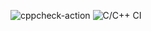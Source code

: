 
![cppcheck-action](https://github.com/99002487/genesis_sdlc/workflows/cppcheck-action/badge.svg)
![C/C++ CI](https://github.com/99002487/genesis_sdlc/workflows/C/C++%20CI/badge.svg)
